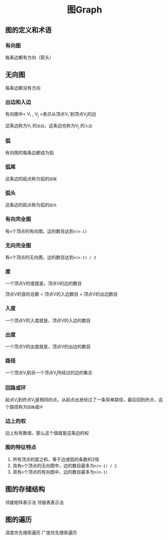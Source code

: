 <h1 align="center">图Graph</h1>

## 图的定义和术语

### 有向图
每条边都有方向（箭头）

## 无向图
每条边都没有方向

### 出边和入边
有向图中< V<sub>i</sub> , V<sub>j</sub> >表示从顶点V<sub>i</sub>`到顶点V<sub>j</sub>的边

这条边称为V<sub>i</sub> 的`出边`，这条边也称为V<sub>j</sub> 的`入边`


### 弧
有向图的每条边都成为弧

### 弧尾
这条边的起点称为弧的`弧尾`

### 弧头
这条边的起点称为弧的`弧头`

### 有向完全图
有`n`个顶点的有向图，边的数目达到`n(n-1)`

### 无向完全图
有`n`个顶点的无向图，边的数目达到`n(n-1) / 2`

### 度
一个顶点V的度就是，顶点V的边的数目

顶点V的度的总数 = 顶点V的入边数目 + 顶点V的出边数目

### 入度
一个顶点V的入度就是，顶点V的入边的数目
### 出度
一个顶点V的出度就是，顶点V的出边的数目
### 路径
一个顶点V<sub>i</sub>到另一个顶点V<sub>j</sub>所经过的边的集合

### 回路或环
起点V<sub>i</sub>到终点V<sub>j</sub>是相同的点，从起点出发经过了一条简单路径，最后回到终点，这个路径称为`回路`或`环`

### 边上的权
边上标有数值，那么这个值就是这条边的权

### 图的特征特点 
1. 所有顶点的度之和，等于边或弧的条数的2倍
2. 具有`n`个顶点的无向图中，边的数目最多为`n(n-1) / 2`
3. 具有`n`个顶点的有向图中，边的数目最多为`n(n-1)`

## 图的存储结构
邻接矩阵表示法
邻接表表示法

## 图的遍历
深度优先搜索遍历
广度优先搜索遍历
